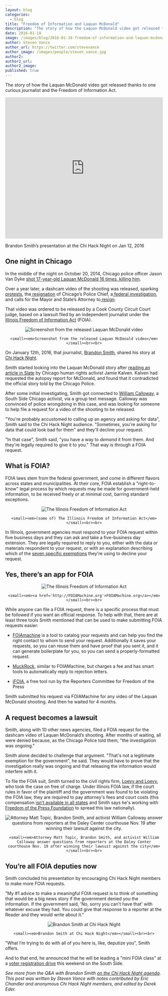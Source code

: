 ```yaml
---
layout: blog
categories: 
  - blog
title: "Freedom of Information and Laquan McDonald"
description: "The story of how the Laquan McDonald video got released thanks to one curious journalist and the Freedom of Information Act."
date: 2016-01-19
image: /images/blog/2016-01-19-freedom-of-information-and-laquan-mcdonald/img5.jpg
author: Steven Vance
author_url: https://twitter.com/stevevance
author_image: /images/people/steven_vance.jpg
author2: 
author2_url: 
author2_image: 
published: true
---
```


The story of how the Laquan McDonald video got released thanks to one curious journalist and the Freedom of Information Act.

<p><iframe frameborder="0" height="450" src="https://www.youtube.com/embed/tMygEEqVsjQ" width="100%"></iframe></p>

Brandon Smith’s presentation at the Chi Hack Night on Jan 12, 2016

## One night in Chicago

In the middle of the night on October 20, 2014, Chicago police officer Jason Van Dyke [shot 17-year-old Laquan McDonald 16 times, killing him](https://en.wikipedia.org/wiki/Shooting_of_Laquan_McDonald).

Over a year later, a dashcam video of the shooting was released, sparking[ protests](http://www.huffingtonpost.com/entry/laquan-mcdonald-chicago-protest-magnificent-mile_56589596e4b08e945feb38af), the[ resignation](http://www.theatlantic.com/national/archive/2015/12/garry-mccarthy-fired-chicago/418203/) of Chicago’s Police Chief, a[ federal investigation](https://www.washingtonpost.com/news/post-nation/wp/2015/12/06/justice-department-will-launch-investigation-into-practices-of-chicago-police/), and calls for the Mayor and State’s Attorney to[ resign](http://www.fox32chicago.com/news/local/58725538-story).

That video was ordered to be released by a Cook County Circuit Court judge, based on a lawsuit filed by an independent journalist under the [Illinois Freedom of Information Act](https://en.wikipedia.org/wiki/Freedom_of_Information_Act_%28United_States%29) (FOIA).

<div style='text-align: center;'>
    <p><img src="/images/blog/2016-01-19-freedom-of-information-and-laquan-mcdonald/img1.jpg" alt="Screenshot from the released Laquan McDonald video" class='img-thumbnail' /></p>

    <small><em>Screenshot from the released Laquan McDonald video</em></small><br><br>
</div>

On January 12th, 2016, that journalist, [Brandon Smith](http://twitter.com/muckrakery), shared his story at [Chi Hack Night](http://chihacknight.org/events/2016/01/12/how-the-laquan-mcdonald-video-got-released.html). 

Smith started looking into the Laquan McDonald story after [reading an article in Slate](http://www.slate.com/articles/news_and_politics/politics/2015/02/laquan_mcdonald_shooting_a_recently_obtained_autopsy_report_on_the_dead.html) by Chicago human rights activist Jamie Kalven. Kalven had requested the autopsy report for McDonald, and found that it contradicted the official story told by the Chicago Police.

After some initial investigating, Smith got connected to [William Calloway](https://twitter.com/christianaire), a South Side Chicago activist, via a group text message. Calloway was convinced of police wrongdoing in this case, and was looking for someone to help file a request for a video of the shooting to be released.

"You're probably accustomed to calling up an agency and asking for data", Smith said to the Chi Hack Night audience. "Sometimes, you're asking for data that could look bad for them" and they'll decline your request.

"In that case", Smith said, "you have a way to *demand* it from them. And they're legally required to give it to you." That way is through a FOIA request.

## What is FOIA?

FOIA laws stem from the federal government, and come in different flavors across states and municipalities. At their core, FOIA establish a "right-to-know" legal process by which requests may be made for government-held information, to be received freely or at minimal cost, barring standard exceptions.

<div style='text-align: center;'>
    <p><img src="/images/blog/2016-01-19-freedom-of-information-and-laquan-mcdonald/img2.jpg" alt="The Illinois Freedom of Information Act" class='img-thumbnail' /></p>

    <small><em>(some of) The Illinois Freedom of Information Act</em></small><br><br>
</div>

In Illinois, government agencies must respond to your FOIA request within five business days and they can ask and take a five-business day extension. They are legally required to reply to you, either with the data or materials respondent to your request, or with an explanation describing which of the [seven specific exemptions](http://www.ilga.gov/legislation/ilcs/ilcs3.asp?ActID=85) they're using to decline your request.

## Yes, there’s an app for FOIA

<div style='text-align: center;'>
    <p><img src="/images/blog/2016-01-19-freedom-of-information-and-laquan-mcdonald/img3.jpg" alt="The Illinois Freedom of Information Act" class='img-thumbnail' /></p>

    <small><em><a href='http://FOIAMachine.org'>FOIAMachine.org</a></em></small><br><br>
</div>

While anyone can file a FOIA request, there is a specific process that must be followed if you want an official response. To help with that, there are at least three tools Smith mentioned that can be used to make submitting FOIA requests easier:

* [FOIAmachine](http://foiamachine.org) is a tool to catalog your requests and can help you find the right contact to whom to send your request. Additionally it saves your requests, so you can reuse them and have proof that you sent it, and it can generate boilerplate for you, so you can send a properly-formatted request.

* [MuckRock](https://www.muckrock.com/), similar to FOIAMachine, but charges a fee and has smart tools to automatically reply to rejection letters.

* [iFOIA](https://www.ifoia.org), a free tool run by the Reporters Committee for Freedom of the Press

Smith submitted his request via FOIAMachine for any video of the Laquan McDonald shooting. And then he waited for 4 months.

## A request becomes a lawsuit

Smith, along with 10 other news agencies, filed a FOIA request for the dashcam video of Laquan McDonald’s shooting. After months of waiting, all were denied because, as the Chicago Police told them, "the investigation was ongoing." 

Smith alone decided to challenge that argument. "That's not a legitimate exemption for the government", he said. They would have to prove that the investigation really was ongoing and that releasing the information would interfere with it. 

To file the FOIA suit, Smith turned to the civil rights firm, [Loevy and Loevy](http://www.loevy.com/), who took the case on free of charge. Under Illinois FOIA law, if the court rules in favor of the plaintiff and the government was found to be violating the FOIA law, they are required to pay attorney's fees and court costs (this compensation [isn’t available in all states](https://ballotpedia.org/FOIA_lawsuits_attorney_fees) and Smith says he's working with [Freedom of the Press Foundation](https://freedom.press/) to spread this law nationally).

<div style='text-align: center;'>
    <p><img src="/images/blog/2016-01-19-freedom-of-information-and-laquan-mcdonald/img4.jpg" alt="Attorney Matt Topic, Brandon Smith, and activist William Calloway answer questions from reporters at the Daley Center courthouse Nov. 19 after winning their lawsuit against the city." class='img-thumbnail' /></p>

    <small><em>Attorney Matt Topic, Brandon Smith, and activist William Calloway answer questions from reporters at the Daley Center courthouse Nov. 19 after winning their lawsuit against the city</em></small><br><br>
</div>

## You’re all FOIA deputies now

Smith concluded his presentation by encouraging Chi Hack Night members to make more FOIA requests. 

"My #1 advice to make a meaningful FOIA request is to think of something that would be a big news story if the government denied you the information. If the government said, 'No, sorry you can't have that' with whatever excuse they had. You could give that response to a reporter at the Reader and they would write about it."

<div style='text-align: center;'>
    <p><img src="/images/blog/2016-01-19-freedom-of-information-and-laquan-mcdonald/img5.jpg" alt="Brandon Smith at Chi Hack Night" class='img-thumbnail' /></p>

    <small><em>Brandon Smith at Chi Hack Night</em></small><br><br>
</div>

"What I’m trying to do with all of you here is, like, deputize you", Smith offers. 

And to that end, he announced that he will be leading a "mini FOIA class" at a [voter registration drive](https://twitter.com/muckrakery/status/686909477539348481) this weekend on the South Side. 

*See more from the Q&A with Brandon Smith [on the Chi Hack Night agenda](https://docs.google.com/document/d/1CBAqwnTgkmgI4B8-EcJGkyUxJMJfxNHQ_-NEmgps1tk/edit#)*.
*This post was written by Steven Vance with notes contributed by Eric Chandler and anonymous Chi Hack Night members, and edited by Derek Eder.*